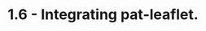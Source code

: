 # 1.6 - Integrating pat-leaflet.

<div class="pat-clone-code">
<div>
<div
    style="height:400px"
    class="pat-leaflet"
    data-pat-leaflet="
        fullscreencontrol: true;
        locatecontrol: true;
        zoomcontrol: true;
        minimap: true;
        geosearch: true;
        geosearch_provider: nominatim;
        addmarker: true;
        maxClusterRadius: 80;
    "
></div>
</div>
</div>

